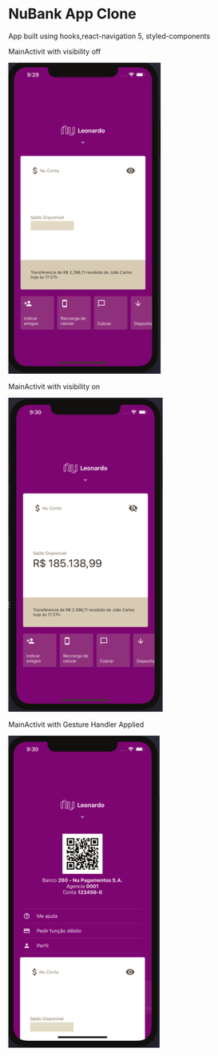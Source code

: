 # NuBank App Clone
App built using hooks,react-navigation 5, styled-components

MainActivit with visibility off

![Screenshot](screenshot1.png)

MainActivit with visibility on

![Screenshot](screenshot2.png)

MainActivit with Gesture Handler Applied

![Screenshot](screenshot3.png)

